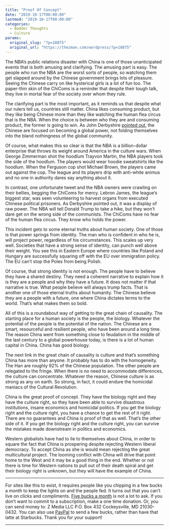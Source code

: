 ```yaml
---
title: "Proof Of Concept"
date: "2019-10-17T00:00:00"
lastmod: "2019-10-17T00:00:00"
categories:
  - Badder Thoughts
  - Culture
params:
  original_slug: "?p=18875"
  original_url: "https://thezman.com/wordpress/?p=18875"
---
```


The NBA’s public relations disaster with China is one of those
unanticipated events that is both amusing and clarifying. The amusing
part is easy. The people who run the NBA are the worst sorts of people,
so watching them get slapped around by the Chinese government brings
lots of pleasure. Seeing the Chinese carry on like hysterical girls is a
lot of fun too. The paper-thin skin of the ChiComs is a reminder that
despite their tough talk, they live in mortal fear of the society over
whom they rule.

The clarifying part is the most important, as it reminds us that despite
what our rulers tell us, countries still matter. China likes consuming
product, but they like being Chinese more than they like watching the
human flea circus that is the NBA. When the choice is between who they
are and consuming product, the former is going to win. As John
Derbyshire <a
href="https://vdare.com/articles/china-on-john-derbyshire-s-mind-is-a-sputnik-moment-coming-could-the-u-s-respond-if-it-did"
rel="noopener noreferrer" target="_blank">pointed out</a>, the Chinese
are focused on becoming a global power, not folding themselves into the
bland nothingness of the global community.

Of course, what makes this so clear is that the NBA is a billion-dollar
enterprise that throws its weight around America in the culture wars.
When George Zimmerman shot the hoodlum Trayvon Martin, the NBA players
took the side of the hoodlum. The players would wear hoodie sweatshirts
like the hoodlum. When the Ferguson cop shot Michael Brown, the players
came out against the cop. The league and its players drip with
anti-white animus and no one in authority dares say anything about it.

In contrast, one unfortunate tweet and the NBA owners were crawling on
their bellies, begging the ChiComs for mercy. Lebron James, the league’s
biggest star, was seen volunteering to harvest organs from executed
Chinese political prisoners. As Derbyshire pointed out, it was a display
of raw power. The NBA will tell Donald Trump to take a hike, but they
won’t dare get on the wrong side of the communists. The ChiComs have no
fear of the human flea circus. They know who holds the power.

This incident gets to some eternal truths about human society. One of
those is that power springs from identity. The man who is confident in
who he is, will project power, regardless of his circumstances. This
scales up very well. Societies that have a strong sense of identity, can
punch well above their weight. You see this in Eastern Europe where
countries like Poland and Hungary are successfully squaring off with the
EU over immigration policy. The EU can’t stop the Poles from being
Polish.

Of course, that strong identity is not enough. The people have to
believe they have a shared destiny. They need a coherent narrative to
explain how it is they are a people and why they have a future. It does
not matter if that narrative is true. What people believe will always
trump facts. That is another one of those eternal truths about humanity.
The Chinese believe they are a people with a future, one where China
dictates terms to the world. That’s what makes them so bold.

All of this is a roundabout way of getting to the great chain of
causality. The starting place for a human society is the people, the
biology. Whatever the potential of the people is the potential of the
nation. The Chinese are a smart, resourceful and resilient people, who
have been around a long time. The reason China went from something close
to feudalism in the middle of the last century to a global powerhouse
today, is there is a lot of human capital in China. China has good
biology.

The next link in the great chain of causality is culture and that’s
something China has more than anyone. It probably has to do with the
homogeneity. The Han are roughly 92% of the Chinese population. The
other people are relegated to the fringe. When there is no need to
accommodate differences, the culture can concentrate. Whatever the
reason, Chinese culture is as strong as any on earth. So strong, in
fact, it could endure the homicidal maniacs of the Cultural Revolution.

China is the great proof of concept. They have the biology right and
they have the culture right, so they have been able to survive
disastrous institutions, insane economics and homicidal politics. If you
get the biology right and the culture right, you have a chance to get
the rest of it right. There are no guarantees and China is proof of that
as well. That’s the other side of it. If you get the biology right and
the culture right, you can survive the mistakes made downstream in
politics and economics.

Western globalists have had to lie to themselves about China, in order
to square the fact that China is prospering despite rejecting Western
liberal democracy. To accept China as she is would mean rejecting the
great multicultural project. The looming conflict with China will drive
that point home to the West and it may be a good thing in the end.
Whether or not there is time for Western nations to pull out of their
death spiral and get their biology right is unknown, but they will have
the example of China.

------------------------------------------------------------------------

For sites like this to exist, it requires people like you chipping in a
few bucks a month to keep the lights on and the people fed. It turns out
that you can’t live on clicks and compliments.
<a href="https://www.subscribestar.com/the-z-blog"
rel="noopener noreferrer" target="_blank">Five bucks a month</a> is not
a lot to ask. If you don’t want to commit to a subscription, make a one
time donation. Or, you can send money to: Z Media LLC P.O. Box 432
Cockeysville, MD 21030-0432. You can also use <a
href="https://www.paypal.com/cgi-bin/webscr?cmd=_s-xclick&amp;hosted_button_id=UDAS2Q8JYA6CN&amp;source=url"
rel="noopener noreferrer" target="_blank">PayPal</a> to send a few
bucks, rather than have that latte at Starbucks. Thank you for your
support!

------------------------------------------------------------------------
